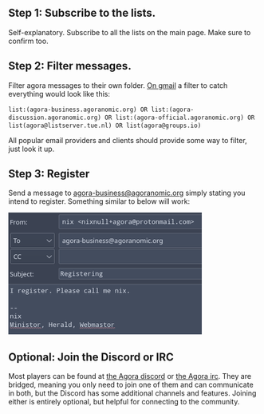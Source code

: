 ## Step 1: Subscribe to the lists.

Self-explanatory. Subscribe to all the lists on the main page. Make sure to confirm too.

## Step 2: Filter messages.

Filter agora messages to their own folder. [On gmail](https://support.google.com/mail/answer/6579?hl=en#zippy=%2Ccreate-a-filter) a filter to catch everything would look like this:

    list:(agora-business.agoranomic.org) OR list:(agora-discussion.agoranomic.org) OR list:(agora-official.agoranomic.org) OR list(agora@listserver.tue.nl) OR list(agora@groups.io)
    
All popular email providers and clients should provide some way to filter, just look it up.

## Step 3: Register

Send a message to agora-business@agoranomic.org simply stating you intend to register. Something similar to below will work:

![Image of an email that says "I register. Please call me nix."](register.png)

## Optional: Join the Discord or IRC

Most players can be found at [the Agora discord](https://discord.gg/JCC6YGc) or [the Agora irc](irc://irc.libera.chat:6667/##nomic). They are bridged, meaning you only need to join one of them and can communicate in both, but the Discord has some additional channels and features. Joining either is entirely optional, but helpful for connecting to the community.
